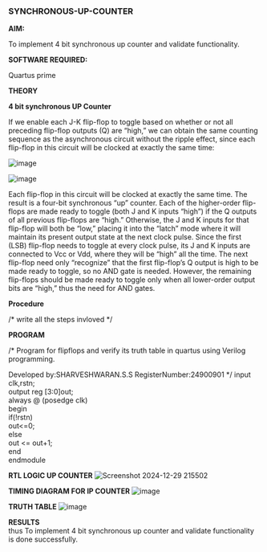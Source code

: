 ### SYNCHRONOUS-UP-COUNTER

**AIM:**

To implement 4 bit synchronous up counter and validate functionality.

**SOFTWARE REQUIRED:**

Quartus prime

**THEORY**

**4 bit synchronous UP Counter**

If we enable each J-K flip-flop to toggle based on whether or not all preceding flip-flop outputs (Q) are “high,” we can obtain the same counting sequence as the asynchronous circuit without the ripple effect, since each flip-flop in this circuit will be clocked at exactly the same time:

![image](https://github.com/naavaneetha/SYNCHRONOUS-UP-COUNTER/assets/154305477/d5db3fa0-e413-404c-b80e-b2f39d82e7e8)


![image](https://github.com/naavaneetha/SYNCHRONOUS-UP-COUNTER/assets/154305477/52cb61eb-d04b-442d-810c-31185a68410b)

Each flip-flop in this circuit will be clocked at exactly the same time.
The result is a four-bit synchronous “up” counter. Each of the higher-order flip-flops are made ready to toggle (both J and K inputs “high”) if the Q outputs of all previous flip-flops are “high.”
Otherwise, the J and K inputs for that flip-flop will both be “low,” placing it into the “latch” mode where it will maintain its present output state at the next clock pulse.
Since the first (LSB) flip-flop needs to toggle at every clock pulse, its J and K inputs are connected to Vcc or Vdd, where they will be “high” all the time.
The next flip-flop need only “recognize” that the first flip-flop’s Q output is high to be made ready to toggle, so no AND gate is needed.
However, the remaining flip-flops should be made ready to toggle only when all lower-order output bits are “high,” thus the need for AND gates.

**Procedure**

/* write all the steps invloved */

**PROGRAM**

/* Program for flipflops and verify its truth table in quartus using Verilog programming. 

Developed by:SHARVESHWARAN.S.S RegisterNumber:24900901
*/
input clk,rstn;           
output reg [3:0]out;                      
always @ (posedge clk)            
begin               
if(!rstn)              
out<=0;            
else             
out <= out+1;             
end               
endmodule                        

**RTL LOGIC UP COUNTER**
![Screenshot 2024-12-29 215502](https://github.com/user-attachments/assets/67a07a29-4f17-43cd-925f-917414f3a375)

**TIMING DIAGRAM FOR IP COUNTER**
![image](https://github.com/user-attachments/assets/44bb7a41-aa67-4e0d-b73b-3188c5e2d66e)

**TRUTH TABLE**
![image](https://github.com/user-attachments/assets/ec943268-e30d-493b-8139-297ab610b18c)

**RESULTS**   
thus To implement 4 bit synchronous up counter and validate functionality is done successfully.
